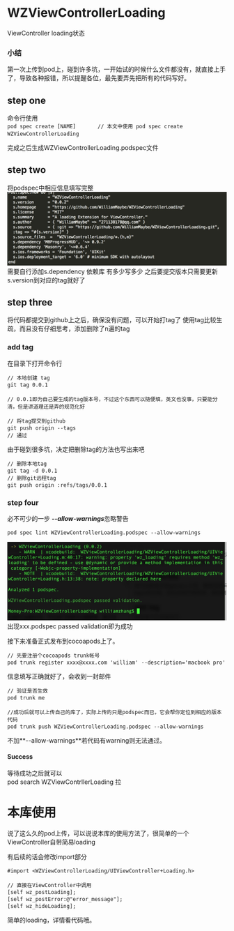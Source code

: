 # WZViewControllerLoading
ViewController loading状态

### 小结
第一次上传到pod上，碰到许多坑，一开始试的时候什么文件都没有，就直接上手了，导致各种报错，所以提醒各位，最先要弄先把所有的代码写好。

## step one
命令行使用	 
`
pod spec create [NAME]		
// 本文中使用
pod spec create WZViewControllerLoading
`

完成之后生成WZViewControllerLoading.podspec文件

## step two
将podspec中相应信息填写完整	
![](README/image_1.png)
需要自行添加s.dependency 依赖库 有多少写多少
之后要提交版本只需要更新s.version到对应的tag就好了

## step three
将代码都提交到github上之后，确保没有问题，可以开始打tag了
使用tag比较生疏，而且没有仔细思考，添加删除了n遍的tag

### add tag
在目录下打开命令行

```
// 本地创建 tag		
git tag 0.0.1		

// 0.0.1即为自己要生成的tag版本号，不过这个东西可以随便填，英文也没事，只要能分清，但是讲道理还是弄的规范化好

// 将tag提交到github
git push origin --tags
// 通过
```

由于碰到很多坑，决定把删除tag的方法也写出来吧

```
// 删除本地tag
git tag -d 0.0.1
// 删除git远程tag
git push origin :refs/tags/0.0.1
```
### step four
必不可少的一步 ***--allow-warnings***忽略警告

```
pod spec lint WZViewControllerLoading.podspec --allow-warnings
```
![](README/image_2.png)
出现xxx.podspec passed validation即为成功

接下来准备正式发布到cocoapods上了。

```
// 先要注册个cocoapods trunk帐号
pod trunk register xxxx@xxxx.com 'william' --description='macbook pro'
```
信息填写正确就好了，会收到一封邮件

```
// 验证是否生效
pod trunk me

//成功后就可以上传自己的库了，实际上传的只是podspec而已，它会帮你定位到相应的版本代码
pod trunk push WZViewControllerLoading.podspec --allow-warnings
```
不加**--allow-warnings**若代码有warning则无法通过。

#### Success
等待成功之后就可以		
pod search WZViewContrllerLoading 拉


# 本库使用
说了这么久的pod上传，可以说说本库的使用方法了，很简单的一个ViewController自带简易loading

有后续的话会修改import部分

```
#import <WZViewControllerLoading/UIViewController+Loading.h>

// 直接在ViewController中调用
[self wz_postLoading];
[self wz_postError:@"error_message"];
[self wz_hideLoading];
```
简单的loading，详情看代码哦。
